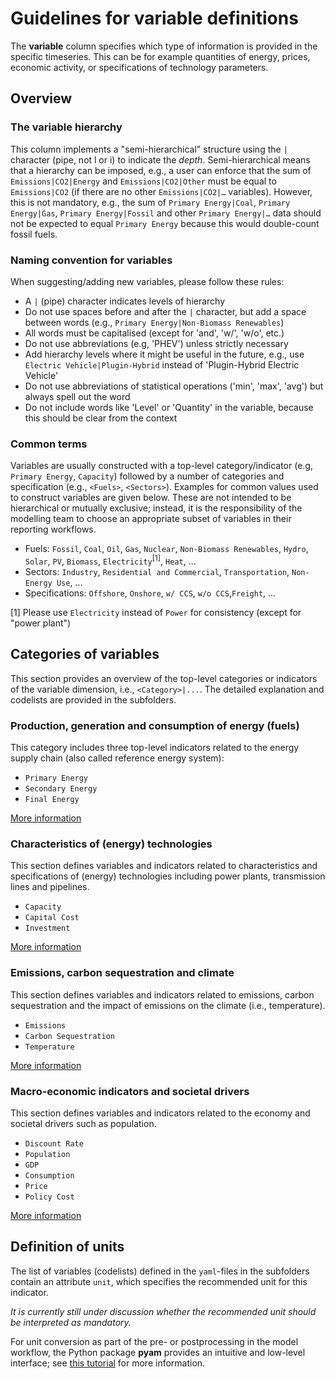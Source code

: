 # Guidelines for variable definitions

The **variable** column specifies which type of information is provided in
the specific timeseries. This can be for example quantities of energy, prices,
economic activity, or specifications of technology parameters.

## Overview

### The variable hierarchy

This column implements a "semi-hierarchical" structure using the `|` character
(pipe, not l or i) to indicate the *depth*.
Semi-hierarchical means that a hierarchy can be imposed,
e.g., a user can enforce that the sum of `Emissions|CO2|Energy` and
`Emissions|CO2|Other` must be equal to `Emissions|CO2`
(if there are no other `Emissions|CO2|…` variables).
However, this is not mandatory, e.g., the sum of `Primary Energy|Coal`,
`Primary Energy|Gas`, `Primary Energy|Fossil` and other `Primary Energy|…`
data should not be expected to equal `Primary Energy`
because this would double-count fossil fuels.

### Naming convention for variables

When suggesting/adding new variables, please follow these rules:

- A `|` (pipe) character indicates levels of hierarchy
- Do not use spaces before and after the `|` character,
  but add a space between words (e.g., `Primary Energy|Non-Biomass Renewables`)
- All words must be capitalised (except for 'and', 'w/', 'w/o', etc.)
- Do not use abbreviations (e.g, 'PHEV') unless strictly necessary
- Add hierarchy levels where it might be useful in the future, e.g., use 
  `Electric Vehicle|Plugin-Hybrid` instead of 'Plugin-Hybrid Electric Vehicle'
- Do not use abbreviations of statistical operations ('min', 'max', 'avg')
  but always spell out the word
- Do not include words like 'Level' or 'Quantity' in the variable,
  because this should be clear from the context

### Common terms

Variables are usually constructed with a top-level category/indicator
(e.g, `Primary Energy`, `Capacity`)
followed by a number of categories and specification
(e.g., `<Fuels>`, `<Sectors>`).
Examples for common values used to construct variables are given below.
These are not intended to be hierarchical or mutually exclusive;
instead, it is the responsibility of the modelling team to choose
an appropriate subset of variables in their reporting workflows.

- Fuels: `Fossil`, `Coal`, `Oil`, `Gas`, `Nuclear`,
  `Non-Biomass Renewables`, `Hydro`, `Solar`, `PV`, `Biomass`,
  `Electricity`<sup>[1]</sup>, `Heat`, ...
- Sectors: `Industry`, `Residential and Commercial`, `Transportation`,
  `Non-Energy Use`, ...
- Specifications: `Offshore`, `Onshore`, `w/ CCS`, `w/o CCS`,`Freight`, ...

[1] Please use `Electricity` instead of `Power` for consistency
(except for "power plant") 

## Categories of variables

This section provides an overview of the top-level categories or indicators
of the variable dimension, i.e., `<Category>|...`.
The detailed explanation and codelists are provided in the subfolders.

### Production, generation and consumption of energy (fuels)

This category includes three top-level indicators related to the energy supply
chain (also called reference energy system):

- `Primary Energy`
- `Secondary Energy`
- `Final Energy`

[More information](energy)

### Characteristics of (energy) technologies

This section defines variables and indicators related to characteristics and
specifications of (energy) technologies including power plants, transmission
lines and pipelines.

- `Capacity`
- `Capital Cost`
- `Investment`

[More information](technology)

### Emissions, carbon sequestration and climate

This section defines variables and indicators related to emissions,
carbon sequestration and the impact of emissions on the climate
(i.e., temperature).

- `Emissions`
- `Carbon Sequestration`
- `Temperature`

[More information](emissions)

### Macro-economic indicators and societal drivers

This section defines variables and indicators related to the economy
and societal drivers such as population.

- `Discount Rate`
- `Population`
- `GDP`
- `Consumption`
- `Price`
- `Policy Cost`

[More information](economy)

## Definition of units

The list of variables (codelists) defined in the `yaml`-files in the subfolders
contain an attribute `unit`, which specifies the recommended unit for
this indicator.

*It is currently still under discussion whether the recommended unit
should be interpreted as mandatory.*

For unit conversion as part of the pre- or postprocessing in the model workflow,
the Python package **pyam** provides an intuitive and low-level interface;
see [this tutorial](https://pyam-iamc.readthedocs.io/en/stable/tutorials/unit_conversion.html)
for more information.
